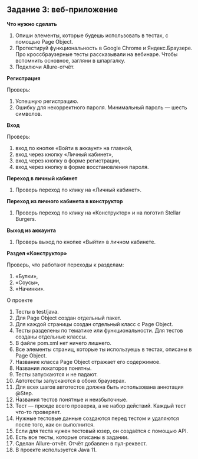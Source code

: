 ## Задание 3: веб-приложение

**Что нужно сделать**
1. Опиши элементы, которые будешь использовать в тестах, с помощью Page Object.
2. Протестируй функциональность в Google Chrome и Яндекс.Браузере. Про кроссбраузерные тесты рассказывали на вебинаре. Чтобы вспомнить основное, загляни в шпаргалку.
3. Подключи Allure-отчёт.

**Регистрация**

Проверь:

1. Успешную регистрацию.
2. Ошибку для некорректного пароля. Минимальный пароль — шесть символов.

**Вход** 

Проверь:

1. вход по кнопке «Войти в аккаунт» на главной,
2. вход через кнопку «Личный кабинет»,
3. вход через кнопку в форме регистрации,
4. вход через кнопку в форме восстановления пароля.

**Переход в личный кабинет**
1. Проверь переход по клику на «Личный кабинет».

**Переход из личного кабинета в конструктор**
1. Проверь переход по клику на «Конструктор» и на логотип Stellar Burgers.

**Выход из аккаунта**
1. Проверь выход по кнопке «Выйти» в личном кабинете.

**Раздел «Конструктор»**

Проверь, что работают переходы к разделам:

1. «Булки»,
2. «Соусы»,
3. «Начинки».
   
О проекте
1. Тесты в test/java.
2. Для Page Object создан отдельный пакет.
3. Для каждой страницы создан отдельный класс с Page Object.
4. Тесты разделены по тематике или функциональности. Для тестов созданы отдельные классы.
5. В файле pom.xml нет ничего лишнего.
6. Все элементы страниц, которые ты используешь в тестах, описаны в Page Object.
7. Название класса Page Object отражает его содержимое.
8. Названия локаторов понятны.
9. Тесты запускаются и не падают.
10. Автотесты запускаются в обоих браузерах.
11. Для всех шагов автотестов должна быть использована аннотация @Step.
12. Названия тестов понятные и неизбыточные.
13. Тест — прежде всего проверка, а не набор действий. Каждый тест что-то проверяет.
14. Нужные тестовые данные создаются перед тестом и удаляются после того, как он выполнится.
15. Если для теста нужен тестовый юзер, он создаётся с помощью API.
16. Есть все тесты, которые описаны в задании.
17. Сделан Allure-отчёт. Отчёт добавлен в пул-реквест.
18. В проекте используется Java 11.
